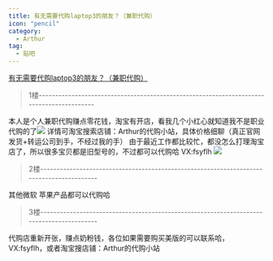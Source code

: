 ```yaml
---
title: 有无需要代购laptop3的朋友？（兼职代购）
icon: "pencil"
category:
  - Arthur
tag:
  - 贴吧
---
```


[有无需要代购laptop3的朋友？（兼职代购）](https://tieba.baidu.com/p/6402083547?pid=128923197002&cid=0#128923197002)


>1楼-----------------------------------------------------------------------------------------

本人是个人兼职代购赚点零花钱，淘宝有开店，看我几个小红心就知道我不是职业代购的了![](https://gsp0.baidu.com/5aAHeD3nKhI2p27j8IqW0jdnxx1xbK/tb/editor/images/client/image_emoticon68.png)
详情可淘宝搜索店铺：Arthur的代购小站，具体价格细聊（真正官网发货+转运公司到手，不经过我的手）
由于最近工作都比较忙，都没怎么打理淘宝店了，所以很多宝贝都是旧型号的，不过都可以代购哈
VX:fsyflh
![](http://tiebapic.baidu.com/forum/w%3D580/sign=a0efebd3143b5bb5bed720f606d2d523/f5a56b2fb9389b50c7190a2a9235e5dde6116e5e.jpg?tbpicau=2023-09-06-05_aa40ad309977b0a2c548bc325a0ad3f7)

>2楼-----------------------------------------------------------------------------------------

其他微软 苹果产品都可以代购哈

>3楼-----------------------------------------------------------------------------------------

代购店重新开张，赚点奶粉钱，各位如果需要购买美版的可以联系哈，VX:fsyflh，或者淘宝搜店铺：Arthur的代购小站
